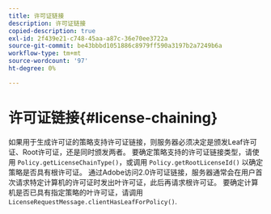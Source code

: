 ```yaml
---
title: 许可证链接
description: 许可证链接
copied-description: true
exl-id: 2f439e21-c748-45aa-a87c-36e70ee3722a
source-git-commit: be43bbbd1051886c8979ff590a3197b2a7249b6a
workflow-type: tm+mt
source-wordcount: '97'
ht-degree: 0%

---
```


# 许可证链接{#license-chaining}

如果用于生成许可证的策略支持许可证链接，则服务器必须决定是颁发Leaf许可证、Root许可证，还是同时颁发两者。 要确定策略支持的许可证链接类型，请使用 `Policy.getLicenseChainType()`，或调用 `Policy.getRootLicenseId()` 以确定策略是否具有根许可证。 通过Adobe访问2.0许可证链接，服务器通常会在用户首次请求特定计算机的许可证时发出叶许可证，此后再请求根许可证。 要确定计算机是否已具有指定策略的叶许可证，请调用 `LicenseRequestMessage.clientHasLeafForPolicy()`.
